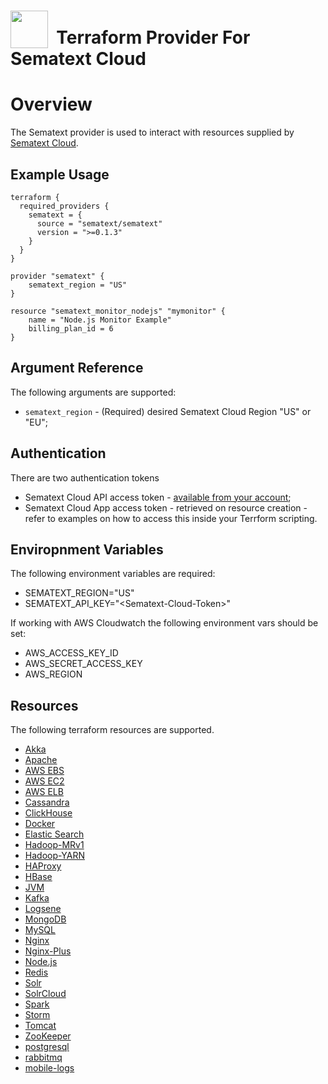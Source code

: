 # <img src="https://sematext.com/wp-content/uploads/2020/09/just-octi-blue.png" valign="bottom" width="60px"/>**&nbsp;&nbsp;Terraform Provider For Sematext Cloud**

# Overview

The Sematext provider is used to interact with resources supplied by [Sematext Cloud](https://sematext.com/cloud/).


## Example Usage

```hcl
terraform {
  required_providers {
    sematext = {
      source = "sematext/sematext"
      version = ">=0.1.3"
    }
  }
}

provider "sematext" {
    sematext_region = "US"
}

resource "sematext_monitor_nodejs" "mymonitor" {
    name = "Node.js Monitor Example"
    billing_plan_id = 6
}
```

## Argument Reference

The following arguments are supported:

* `sematext_region` - (Required) desired Sematext Cloud Region  "US" or "EU";


## Authentication

There are two authentication tokens

* Sematext Cloud API access token - [available from your account](https://apps.sematext.com/ui/account/api);
* Sematext Cloud App access token - retrieved on resource creation - refer to examples on how to access this inside your Terrform scripting.


## Enviropnment Variables

The following environment variables are required:

* SEMATEXT_REGION="US"
* SEMATEXT_API_KEY="&lt;Sematext-Cloud-Token&gt;"

If working with AWS Cloudwatch the following environment vars should be set:

* AWS_ACCESS_KEY_ID
* AWS_SECRET_ACCESS_KEY
* AWS_REGION


## Resources

The following terraform resources are supported.

* [Akka](../docs/resources/sematext_monitor_akka.md)
* [Apache](../docs/resources/sematext_monitor_apache.md)
* [AWS EBS](../docs/resources/sematext_monitor_awsebs.md)
* [AWS EC2](../docs/resources/sematext_monitor_awsec2.md)
* [AWS ELB](../docs/resources/sematext_monitor_awselb.md)
* [Cassandra](../docs/resources/sematext_monitor_cassandra.md)
* [ClickHouse](../docs/resources/sematext_monitor_clickhouse.md)
* [Docker](../docs/resources/sematext_monitor_docker.md)
* [Elastic Search](../docs/resources/sematext_monitor_elasticsearch.md)
* [Hadoop-MRv1](../docs/resources/sematext_monitor_hadoopmrv1.md)
* [Hadoop-YARN](../docs/resources/sematext_monitor_hadoopyarn.md)
* [HAProxy](../docs/resources/sematext_monitor_haproxy.md)
* [HBase](../docs/resources/sematext_monitor_hbase.md)
* [JVM](../docs/resources/sematext_monitor_jvm.md)
* [Kafka](../docs/resources/sematext_monitor_kafka.md)
* [Logsene](../docs/resources/sematext_monitor_logsene.md)
* [MongoDB](../docs/resources/sematext_monitor_mongodb.md)
* [MySQL](../docs/resources/sematext_monitor_mysql.md)
* [Nginx](../docs/resources/sematext_monitor_nginx.md)
* [Nginx-Plus](../docs/resources/sematext_monitor_nginxplus.md)
* [Node.js](../docs/resources/sematext_monitor_nodejs.md)
* [Redis](../docs/resources/sematext_monitor_redis.md)
* [Solr](../docs/resources/sematext_monitor_solr.md)
* [SolrCloud](../docs/resources/sematext_monitor_solrcloud.md)
* [Spark](../docs/resources/sematext_monitor_spark.md)
* [Storm](../docs/resources/sematext_monitor_storm.md)
* [Tomcat](../docs/resources/sematext_monitor_tomcat.md)
* [ZooKeeper](../docs/resources/sematext_monitor_zookeeper.md)
* [postgresql](../docs/resources/sematext_monitor_postgresql.md)
* [rabbitmq](../docs/resources/sematext_monitor_rabbitmq.md)
* [mobile-logs](../docs/resources/sematext_monitor_mobilelogs.md)

